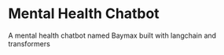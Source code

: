 # Mental Health Chatbot
 A mental health chatbot named Baymax built with langchain and transformers
